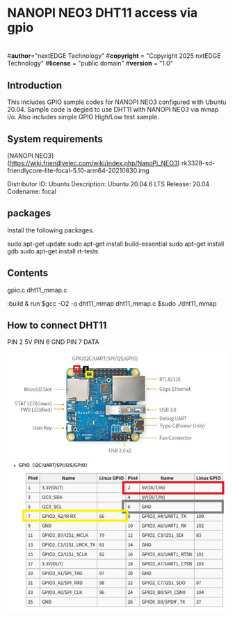 # NANOPI NEO3 DHT11 access via gpio

#
#__author__="nextEDGE Technology"
#__copyright__ = "Copyright 2025 nxtEDGE Technology"
#__license__ = "public domain"
#__version__ = "1.0"

## Introduction
This includes GPIO sample codes for NANOPI NEO3 configured with Ubuntu 20.04.
Sample code is degied to use DHT11 with NANOPI NEO3 via mmap i/o.
Also includes simple GPIO High/Low test sample.

## System requirements
[NANOPI NEO3] (https://wiki.friendlyelec.com/wiki/index.php/NanoPi_NEO3)
rk3328-sd-friendlycore-lite-focal-5.10-arm64-20210830.img

Distributor ID: Ubuntu
Description:    Ubuntu 20.04.6 LTS
Release:        20.04
Codename:       focal

## packages
Install the following packages.

sudo apt-get update
sudo apt-get install build-essential
sudo apt-get install gdb
sudo apt-get install rt-tests

## Contents
gpio.c
dht11_mmap.c

:build & run
$gcc -O2 -o dht11_mmap dht11_mmap.c
$sudo ./dht11_mmap

## How to connect DHT11
PIN 2 5V
PIN 6 GND
PIN 7 DATA

![](/assets/NANOPI.jpg)
![](/assets/GPIO.jpg)
